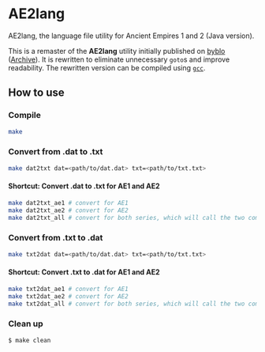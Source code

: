 # AE2lang

AE2lang, the language file utility for Ancient Empires 1 and 2 (Java version).

This is a remaster of the **AE2lang** utility initially published on [byblo](https://byblo.proboards.com/thread/23/tool-ae2lang-language-file-converter) ([Archive](https://web.archive.org/web/20201102050928/https://byblo.proboards.com/thread/23/tool-ae2lang-language-file-converter)). It is rewritten to eliminate unnecessary `goto`s and improve readability. The rewritten version can be compiled using [`gcc`](https://gcc.gnu.org/).

## How to use

### Compile
```bash
make
```

### Convert from .dat to .txt
```bash
make dat2txt dat=<path/to/dat.dat> txt=<path/to/txt.txt>
```

#### Shortcut: Convert .dat to .txt for AE1 and AE2
```bash
make dat2txt_ae1 # convert for AE1
make dat2txt_ae2 # convert for AE2
make dat2txt_all # convert for both series, which will call the two commands above automatically
```

### Convert from .txt to .dat
```bash
make txt2dat dat=<path/to/dat.dat> txt=<path/to/txt.txt>
```

#### Shortcut: Convert .txt to .dat for AE1 and AE2
```bash
make txt2dat_ae1 # convert for AE1
make txt2dat_ae2 # convert for AE2
make txt2dat_all # convert for both series, which will call the two commands above automatically
```

### Clean up
```bash
$ make clean
```
